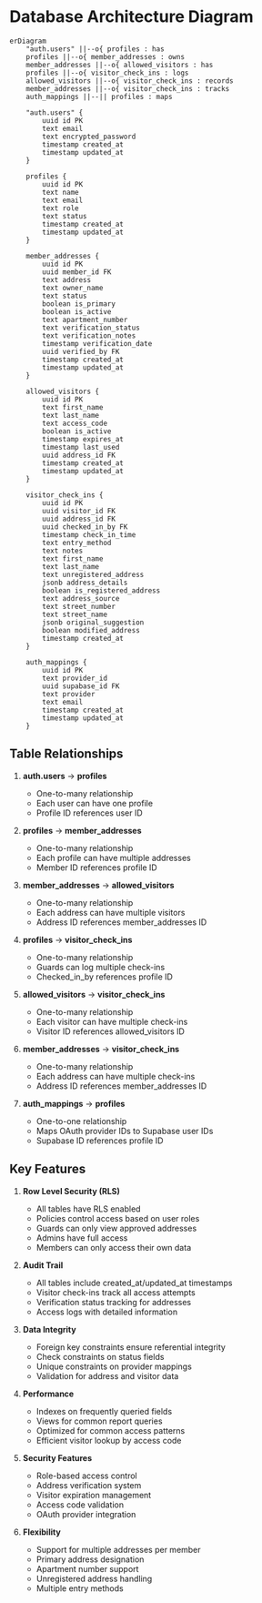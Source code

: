 # Database Architecture Diagram

```mermaid
erDiagram
    "auth.users" ||--o{ profiles : has
    profiles ||--o{ member_addresses : owns
    member_addresses ||--o{ allowed_visitors : has
    profiles ||--o{ visitor_check_ins : logs
    allowed_visitors ||--o{ visitor_check_ins : records
    member_addresses ||--o{ visitor_check_ins : tracks
    auth_mappings ||--|| profiles : maps

    "auth.users" {
        uuid id PK
        text email
        text encrypted_password
        timestamp created_at
        timestamp updated_at
    }

    profiles {
        uuid id PK
        text name
        text email
        text role
        text status
        timestamp created_at
        timestamp updated_at
    }

    member_addresses {
        uuid id PK
        uuid member_id FK
        text address
        text owner_name
        text status
        boolean is_primary
        boolean is_active
        text apartment_number
        text verification_status
        text verification_notes
        timestamp verification_date
        uuid verified_by FK
        timestamp created_at
        timestamp updated_at
    }

    allowed_visitors {
        uuid id PK
        text first_name
        text last_name
        text access_code
        boolean is_active
        timestamp expires_at
        timestamp last_used
        uuid address_id FK
        timestamp created_at
        timestamp updated_at
    }

    visitor_check_ins {
        uuid id PK
        uuid visitor_id FK
        uuid address_id FK
        uuid checked_in_by FK
        timestamp check_in_time
        text entry_method
        text notes
        text first_name
        text last_name
        text unregistered_address
        jsonb address_details
        boolean is_registered_address
        text address_source
        text street_number
        text street_name
        jsonb original_suggestion
        boolean modified_address
        timestamp created_at
    }

    auth_mappings {
        uuid id PK
        text provider_id
        uuid supabase_id FK
        text provider
        text email
        timestamp created_at
        timestamp updated_at
    }
```

## Table Relationships

1. **auth.users** → **profiles**
   - One-to-many relationship
   - Each user can have one profile
   - Profile ID references user ID

2. **profiles** → **member_addresses**
   - One-to-many relationship
   - Each profile can have multiple addresses
   - Member ID references profile ID

3. **member_addresses** → **allowed_visitors**
   - One-to-many relationship
   - Each address can have multiple visitors
   - Address ID references member_addresses ID

4. **profiles** → **visitor_check_ins**
   - One-to-many relationship
   - Guards can log multiple check-ins
   - Checked_in_by references profile ID

5. **allowed_visitors** → **visitor_check_ins**
   - One-to-many relationship
   - Each visitor can have multiple check-ins
   - Visitor ID references allowed_visitors ID

6. **member_addresses** → **visitor_check_ins**
   - One-to-many relationship
   - Each address can have multiple check-ins
   - Address ID references member_addresses ID

7. **auth_mappings** → **profiles**
   - One-to-one relationship
   - Maps OAuth provider IDs to Supabase user IDs
   - Supabase ID references profile ID

## Key Features

1. **Row Level Security (RLS)**
   - All tables have RLS enabled
   - Policies control access based on user roles
   - Guards can only view approved addresses
   - Admins have full access
   - Members can only access their own data

2. **Audit Trail**
   - All tables include created_at/updated_at timestamps
   - Visitor check-ins track all access attempts
   - Verification status tracking for addresses
   - Access logs with detailed information

3. **Data Integrity**
   - Foreign key constraints ensure referential integrity
   - Check constraints on status fields
   - Unique constraints on provider mappings
   - Validation for address and visitor data

4. **Performance**
   - Indexes on frequently queried fields
   - Views for common report queries
   - Optimized for common access patterns
   - Efficient visitor lookup by access code

5. **Security Features**
   - Role-based access control
   - Address verification system
   - Visitor expiration management
   - Access code validation
   - OAuth provider integration

6. **Flexibility**
   - Support for multiple addresses per member
   - Primary address designation
   - Apartment number support
   - Unregistered address handling
   - Multiple entry methods 